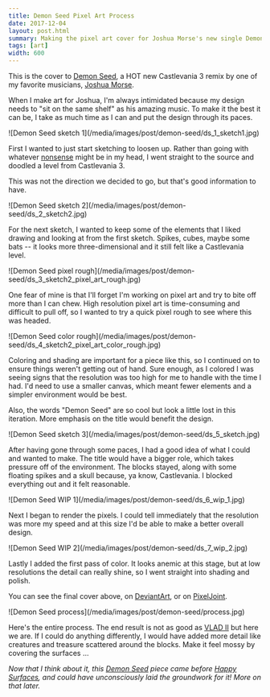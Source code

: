 ```yaml
---
title: Demon Seed Pixel Art Process
date: 2017-12-04
layout: post.html
summary: Making the pixel art cover for Joshua Morse's new single Demon Seed.
tags: [art]
width: 600
---
```


This is the cover to [Demon Seed](https://joshuamorse.bandcamp.com/album/single-demon-seed-castlevania-3-arrangement), a HOT new Castlevania 3 remix by one of my favorite musicians, [Joshua Morse](http://jmflava.com/#/welcome).

When I make art for Joshua, I'm always intimidated because my design needs to "sit on the same shelf" as his amazing music. To make it the best it can be, I take as much time as I can and put the design through its paces.

<div class="content-focus">
  ![Demon Seed sketch 1](/media/images/post/demon-seed/ds_1_sketch1.jpg)
</div>

First I wanted to just start sketching to loosen up. Rather than going with whatever [nonsense](https://richtaur.deviantart.com/art/Kermit-eating-popcorn-with-duck-ears-obviously-671557419) might be in my head, I went straight to the source and doodled a level from Castlevania 3.

This was not the direction we decided to go, but that's good information to have.

<div class="content-focus">
  ![Demon Seed sketch 2](/media/images/post/demon-seed/ds_2_sketch2.jpg)
</div>

For the next sketch, I wanted to keep some of the elements that I liked drawing and looking at from the first sketch. Spikes, cubes, maybe some bats -- it looks more three-dimensional and it still felt like a Castlevania level.

<div class="content-focus">
  ![Demon Seed pixel rough](/media/images/post/demon-seed/ds_3_sketch2_pixel_art_rough.jpg)
</div>

One fear of mine is that I'll forget I'm working on pixel art and try to bite off more than I can chew. High resolution pixel art is time-consuming and difficult to pull off, so I wanted to try a quick pixel rough to see where this was headed.

<div class="content-focus">
  ![Demon Seed color rough](/media/images/post/demon-seed/ds_4_sketch2_pixel_art_color_rough.jpg)
</div>

Coloring and shading are important for a piece like this, so I continued on to ensure things weren't getting out of hand. Sure enough, as I colored I was seeing signs that the resolution was too high for me to handle with the time I had. I'd need to use a smaller canvas, which meant fewer elements and a simpler environment would be best.

Also, the words "Demon Seed" are so cool but look a little lost in this iteration. More emphasis on the title would benefit the design.

<div class="content-focus">
  ![Demon Seed sketch 3](/media/images/post/demon-seed/ds_5_sketch.jpg)
</div>

After having gone through some paces, I had a good idea of what I could and wanted to make. The title would have a bigger role, which takes pressure off of the environment. The blocks stayed, along with some floating spikes and a skull because, ya know, Castlevania. I blocked everything out and it felt reasonable.

<div class="content-focus">
  ![Demon Seed WIP 1](/media/images/post/demon-seed/ds_6_wip_1.jpg)
</div>

Next I began to render the pixels. I could tell immediately that the resolution was more my speed and at this size I'd be able to make a better overall design.

<div class="content-focus">
  ![Demon Seed WIP 2](/media/images/post/demon-seed/ds_7_wip_2.jpg)
</div>

Lastly I added the first pass of color. It looks anemic at this stage, but at low resolutions the detail can really shine, so I went straight into shading and polish.

You can see the final cover above, on [DeviantArt](https://richtaur.deviantart.com/art/Demon-Seed-album-cover-art-714296493), or on [PixelJoint](http://pixeljoint.com/pixelart/116904.htm).

<div class="content-focus">
  ![Demon Seed process](/media/images/post/demon-seed/process.jpg)
</div>

Here's the entire process. The end result is not as good as [VLAD II](https://joshuamorse.bandcamp.com/album/vlad-ii) but here we are. If I could do anything differently, I would have added more detail like creatures and treasure scattered around the blocks. Make it feel mossy by covering the surfaces ...

_Now that I think about it, this [Demon Seed](https://joshuamorse.bandcamp.com/album/single-demon-seed-castlevania-3-arrangement) piece came before [Happy Surfaces](/post/happy-surfaces/), and could have unconsciously laid the groundwork for it! More on that later._
